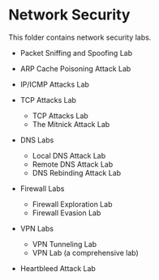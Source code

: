 # Network Security

This folder contains network security labs.

- Packet Sniffing and Spoofing Lab
- ARP Cache Poisoning Attack Lab
- IP/ICMP Attacks Lab

- TCP Attacks Lab
  - TCP Attacks Lab
  - The Mitnick Attack Lab

- DNS Labs
  - Local DNS Attack Lab
  - Remote DNS Attack Lab
  - DNS Rebinding Attack Lab

- Firewall Labs
  - Firewall Exploration Lab
  - Firewall Evasion Lab

- VPN Labs
  - VPN Tunneling Lab
  - VPN Lab (a comprehensive lab)

- Heartbleed Attack Lab
